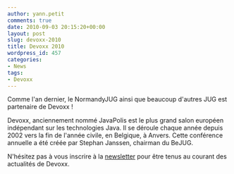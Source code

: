 ```yaml
---
author: yann.petit
comments: true
date: 2010-09-03 20:15:20+00:00
layout: post
slug: devoxx-2010
title: Devoxx 2010
wordpress_id: 457
categories:
- News
tags:
- Devoxx
---
```


Comme l'an dernier, le NormandyJUG ainsi que beaucoup d'autres JUG est partenaire de Devoxx !

Devoxx, anciennement nommé JavaPolis est le plus grand salon européen indépendant sur les technologies Java. Il se déroule chaque année depuis 2002 vers la fin de l'année civile, en Belgique, à Anvers. Cette conférence annuelle a été créée par Stephan Janssen, chairman du BeJUG.

N'hésitez pas à vous inscrire à la [newsletter](http://www.devoxx.com/display/Devoxx2K10/News) pour être tenus au courant des actualités de Devoxx.

